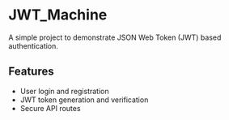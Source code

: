 # JWT_Machine

A simple project to demonstrate JSON Web Token (JWT) based authentication.

## Features

- User login and registration
- JWT token generation and verification
- Secure API routes
